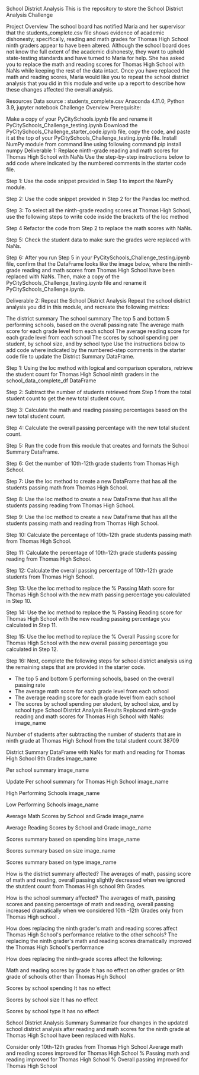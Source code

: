 School District Analysis
This is the repository to store the School District Analysis Challenge

Project Overview
The school board has notified Maria and her supervisor that the students_complete.csv file shows evidence of academic dishonesty; specifically, reading and math grades for Thomas High School ninth graders appear to have been altered. Although the school board does not know the full extent of the academic dishonesty, they want to uphold state-testing standards and have turned to Maria for help. She has asked you to replace the math and reading scores for Thomas High School with NaNs while keeping the rest of the data intact. Once you have replaced the math and reading scores, Maria would like you to repeat the school district analysis that you did in this module and write up a report to describe how these changes affected the overall analysis.

Resources
Data source : students_complete.csv
Anaconda 4.11.0, Python 3.9, jupyter notebook
Challenge Overview
Prerequisite:

Make a copy of your PyCitySchools.ipynb file and rename it PyCitySchools_Challenge_testing.ipynb
Download the PyCitySchools_Challenge_starter_code.ipynb file, copy the code, and paste it at the top of your PyCitySchools_Challenge_testing.ipynb file.
Install NumPy module from command line using following command
pip install numpy
Deliverable 1: Replace ninth-grade reading and math scores for Thomas High School with NaNs
Use the step-by-step instructions below to add code where indicated by the numbered comments in the starter code file.

Step 1: Use the code snippet provided in Step 1 to import the NumPy module.

Step 2: Use the code snippet provided in Step 2 for the Pandas loc method.

Step 3: To select all the ninth-grade reading scores at Thomas High School, use the following steps to write code inside the brackets of the loc method

Step 4 Refactor the code from Step 2 to replace the math scores with NaNs.

Step 5: Check the student data to make sure the grades were replaced with NaNs.

Step 6: After you run Step 5 in your PyCitySchools_Challenge_testing.ipynb file, confirm that the DataFrame looks like the image below, where the ninth-grade reading and math scores from Thomas High School have been replaced with NaNs. Then, make a copy of the PyCitySchools_Challenge_testing.ipynb file and rename it PyCitySchools_Challenge.ipynb.

Deliverable 2: Repeat the School District Analysis
Repeat the school district analysis you did in this module, and recreate the following metrics:

The district summary
The school summary
The top 5 and bottom 5 performing schools, based on the overall passing rate
The average math score for each grade level from each school
The average reading score for each grade level from each school
The scores by school spending per student, by school size, and by school type
Use the instructions below to add code where indicated by the numbered-step comments in the starter code file to update the District Summary DataFrame.

Step 1: Using the loc method with logical and comparison operators, retrieve the student count for Thomas High School ninth graders in the school_data_complete_df DataFrame

Step 2: Subtract the number of students retrieved from Step 1 from the total student count to get the new total student count.

Step 3: Calculate the math and reading passing percentages based on the new total student count.

Step 4: Calculate the overall passing percentage with the new total student count.

Step 5: Run the code from this module that creates and formats the School Summary DataFrame.

Step 6: Get the number of 10th-12th grade students from Thomas High School.

Step 7: Use the loc method to create a new DataFrame that has all the students passing math from Thomas High School.

Step 8: Use the loc method to create a new DataFrame that has all the students passing reading from Thomas High School.

Step 9: Use the loc method to create a new DataFrame that has all the students passing math and reading from Thomas High School.

Step 10: Calculate the percentage of 10th-12th grade students passing math from Thomas High School.

Step 11: Calculate the percentage of 10th-12th grade students passing reading from Thomas High School.

Step 12: Calculate the overall passing percentage of 10th-12th grade students from Thomas High School.

Step 13: Use the loc method to replace the % Passing Math score for Thomas High School with the new math passing percentage you calculated in Step 10.

Step 14: Use the loc method to replace the % Passing Reading score for Thomas High School with the new reading passing percentage you calculated in Step 11.

Step 15: Use the loc method to replace the % Overall Passing score for Thomas High School with the new overall passing percentage you calculated in Step 12.

Step 16: Next, complete the following steps for school district analysis using the remaining steps that are provided in the starter code.

-   The top 5 and bottom 5 performing schools, based on the overall passing rate
-   The average math score for each grade level from each school
-   The average reading score for each grade level from each school
-   The scores by school spending per student, by school size, and by school type
School District Analysis Results
Replaced ninth-grade reading and math scores for Thomas High School with NaNs: image_name

Number of students after subtracting the number of students that are in ninth grade at Thomas High School from the total student count 38709

District Summary DataFrame with NaNs for math and reading for Thomas High School 9th Grades image_name

Per school summary image_name

Update Per school summary for Thomas High School image_name

High Performing Schools image_name

Low Performing Schools image_name

Average Math Scores by School and Grade image_name

Average Reading Scores by School and Grade image_name

Scores summary based on spending bins image_name

Scores summary based on size image_name

Scores summary based on type image_name

How is the district summary affected? The averages of math, passing score of math and reading, overall passing slightly decreased when we ignored the stutdent count from Thomas High school 9th Grades.

How is the school summary affected? The averages of math, passing scores and passing percentage of math and reading, overall passing increased dramatically when we considered 10th -12th Grades only from Thomas High school .

How does replacing the ninth grader's math and reading scores affect Thomas High School's performance relative to the other schools? The replacing the ninth grader's math and reading scores dramatically improved the Thomas High School's performance

How does replacing the ninth-grade scores affect the following:

Math and reading scores by grade It has no effect on other grades or 9th grade of schools other than Thomas High School

Scores by school spending It has no effect

Scores by school size It has no effect

Scores by school type It has no effect

School District Analysis Summary
Summarize four changes in the updated school district analysis after reading and math scores for the ninth grade at Thomas High School have been replaced with NaNs.

Consider only 10th-12th grades from Thomas High School
Average math and reading scores improved for Thomas High School
% Passing math and reading improved for Thomas High School
% Overall passing improved for Thomas High School
